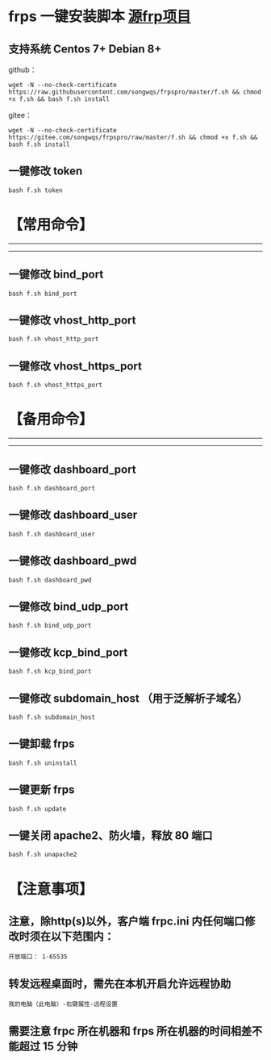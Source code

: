 # frps 一键安装脚本  [源frp项目](https://github.com/fatedier/frp) 
## 支持系统 Centos 7+ Debian 8+
github：
```
wget -N --no-check-certificate https://raw.githubusercontent.com/songwqs/frpspro/master/f.sh && chmod +x f.sh && bash f.sh install
```
gitee：
```
wget -N --no-check-certificate https://gitee.com/songwqs/frpspro/raw/master/f.sh && chmod +x f.sh && bash f.sh install
```

## 一键修改 token
```
bash f.sh token
```

# 【常用命令】

---

---

## 一键修改 bind_port
```
bash f.sh bind_port
```

## 一键修改 vhost_http_port
```
bash f.sh vhost_http_port
```

## 一键修改 vhost_https_port
```
bash f.sh vhost_https_port
```


# 【备用命令】

---

---

## 一键修改 dashboard_port
```
bash f.sh dashboard_port
```

## 一键修改 dashboard_user
```
bash f.sh dashboard_user
```

## 一键修改 dashboard_pwd
```
bash f.sh dashboard_pwd
```

## 一键修改 bind_udp_port
```
bash f.sh bind_udp_port
```

## 一键修改 kcp_bind_port
```
bash f.sh kcp_bind_port
```

## 一键修改 subdomain_host （用于泛解析子域名）
```
bash f.sh subdomain_host
```

## 一键卸载 frps
```
bash f.sh uninstall
```
## 一键更新 frps
```
bash f.sh update
```
## 一键关闭 apache2、防火墙，释放 80 端口
```
bash f.sh unapache2
```
# 【注意事项】

## 注意，除http(s)以外，客户端 frpc.ini 内任何端口修改时须在以下范围内：
```
开放端口： 1-65535
```

## 转发远程桌面时，需先在本机开启允许远程协助
```
我的电脑（此电脑）-右键属性-远程设置
```

## 需要注意 frpc 所在机器和 frps 所在机器的时间相差不能超过 15 分钟
